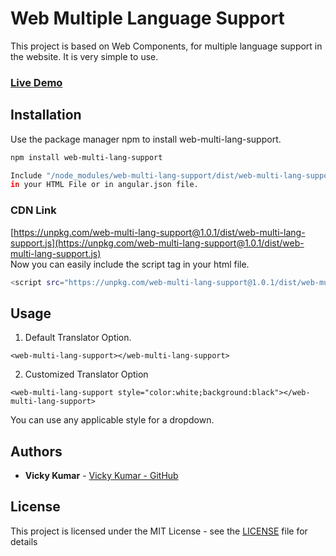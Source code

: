# Web Multiple Language Support

This project is based on Web Components, for multiple language support in the website.
It is very simple to use.

### [Live Demo](https://webmultilangsupport.vickykumarcse.now.sh)

## Installation

Use the package manager npm to install web-multi-lang-support.

```bash
npm install web-multi-lang-support

Include "/node_modules/web-multi-lang-support/dist/web-multi-lang-support.js"
in your HTML File or in angular.json file.

```

### CDN Link

[https://unpkg.com/web-multi-lang-support@1.0.1/dist/web-multi-lang-support.js](https://unpkg.com/web-multi-lang-support@1.0.1/dist/web-multi-lang-support.js)
<br/>Now you can easily include the script tag in your html file.

```bash
<script src="https://unpkg.com/web-multi-lang-support@1.0.1/dist/web-multi-lang-support.js"></script>
```

## Usage

1. Default Translator Option.

```
<web-multi-lang-support></web-multi-lang-support>

```

2. Customized Translator Option

```
<web-multi-lang-support style="color:white;background:black"></web-multi-lang-support>

```

You can use any applicable style for a dropdown.

## Authors

- **Vicky Kumar** - [Vicky Kumar - GitHub](https://github.com/vickykumarcse)

## License

This project is licensed under the MIT License - see the [LICENSE](LICENSE) file for details
